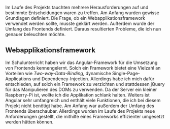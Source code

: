 Im Laufe des Projekts tauchten mehrere Herausforderungen auf und bestimmte Entscheidungen waren zu treffen. Am Anfang wurden gewisse Grundlagen definiert. Die Frage, ob ein Webapplikationsframework verwendet werden sollte, musste geklärt werden. Außerdem wurde der Umfang des Frontends definiert. Daraus resultierten Probleme, die ich nun genauer beleuchten möchte. 

## Webapplikationsframework

Im Schulunterricht haben wir das Angular-Framework für die Umsetzung von Frontends kennengelernt. Solch ein Framework bietet eine Vielzahl an Vorteilen wie _Two-way-Data-Binding_, dynamische Single-Page-Applications und Dependency-Injection. Allerdings habe ich mich dafür entschieden, auf solch ein Framework zu verzichten und stattdessen jQuery für das Manipulieren des DOMs zu verwenden. Da der Server ein kleiner Raspberry-Pi ist, wollte ich die Applikation schlank halten. Weiters ist Angular sehr umfangreich und enthält viele Funktionen, die ich bei diesem Projekt nicht benötigt habe. Am Anfang war außerdem der Umfang des Frontends überschaubar. Allerdings wurden im Laufe des Projekts neue Anforderungen gestellt, die mithilfe eines Frameworks effizienter umgesetzt werden hätten können. 